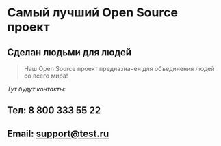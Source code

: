 # Самый лучший Open Source проект

## Сделан людьми для людей

> Наш Open Source проект предназначен для объединения людей со всего мира!

_Тут будут контакты_:


**Тел: 8 800 333 55 22**
-
**Email: support@test.ru**
-
